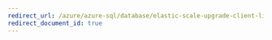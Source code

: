 ```yaml
---
redirect_url: /azure/azure-sql/database/elastic-scale-upgrade-client-library
redirect_document_id: true
---
```


